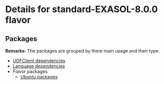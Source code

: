 # Details for standard-EXASOL-8.0.0 flavor

## Packages

**Remarks:** The packages are grouped by there main usage and their type.

- [UDFClient dependencies](flavor_base/udfclient_deps/packages/apt_get_packages)
- [Language dependencies](flavor_base/language_deps/packages/apt_get_packages)
- Flavor packages
  - [Ubuntu packages](flavor_base/flavor_base_deps/packages/apt_get_packages)
